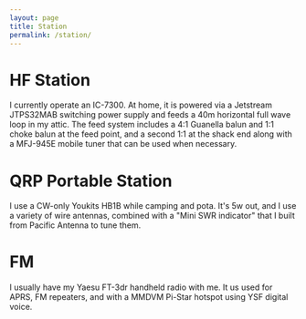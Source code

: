```yaml
---
layout: page
title: Station
permalink: /station/
---
```



# HF Station
I currently operate an IC-7300. At home, it is powered via a Jetstream JTPS32MAB switching 
power supply and feeds a 40m horizontal full wave loop in my attic. The feed system includes
a 4:1 Guanella balun and 1:1 choke balun at the feed point, and a second 1:1 at the shack end
along with a MFJ-945E mobile tuner that can be used when necessary. 

# QRP Portable Station
I use a CW-only Youkits HB1B while camping and pota. It's 5w out, and I use a variety of wire
antennas, combined with a "Mini SWR indicator" that I built from Pacific Antenna to tune them.

# FM
I usually have my Yaesu FT-3dr handheld radio with me. It us used for APRS, FM repeaters, and
with a MMDVM Pi-Star hotspot using YSF digital voice.
